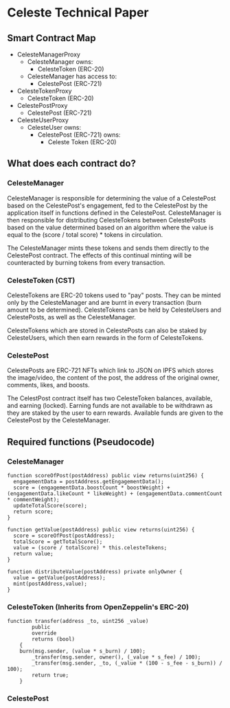 # Celeste Technical Paper

## Smart Contract Map

-   CelesteManagerProxy
    -   CelesteManager owns:
        -   CelesteToken (ERC-20)
    -   CelesteManager has access to:
        -   CelestePost (ERC-721)
-   CelesteTokenProxy
    -   CelesteToken (ERC-20)
-   CelestePostProxy
    -   CelestePost (ERC-721)
-   CelesteUserProxy
    -   CelesteUser owns:
        -   CelestePost (ERC-721) owns:
            -   Celeste Token (ERC-20)

## What does each contract do?

### CelesteManager

CelesteManager is responsible for determining the value of a CelestePost based on the CelestePost's engagement, fed to the CelestePost by the application itself in functions defined in the CelestePost. CelesteManager is then responsible for distributing CelesteTokens between CelestePosts based on the value determined based on an algorithm where the value is equal to the (score / total score) \* tokens in circulation.

The CelesteManager mints these tokens and sends them directly to the CelestePost contract. The effects of this continual minting will be counteracted by burning tokens from every transaction.

### CelesteToken (CST)

CelesteTokens are ERC-20 tokens used to "pay" posts. They can be minted only by the CelesteManager and are burnt in every transaction (burn amount to be determined). CelesteTokens can be held by CelesteUsers and CelestePosts, as well as the CelesteManager.

CelesteTokens which are stored in CelestePosts can also be staked by CelesteUsers, which then earn rewards in the form of CelesteTokens.

### CelestePost

CelestePosts are ERC-721 NFTs which link to JSON on IPFS which stores the image/video, the content of the post, the address of the original owner, comments, likes, and boosts.

The CelestPost contract itself has two CelesteToken balances, available, and earning (locked). Earning funds are not available to be withdrawn as they are staked by the user to earn rewards. Available funds are given to the CelestePost by the CelesteManager.

## Required functions (Pseudocode)

### CelesteManager

```solidity
function scoreOfPost(postAddress) public view returns(uint256) {
  engagementData = postAddress.getEngagementData();
  score = (engagementData.boostCount * boostWeight) + (engagementData.likeCount * likeWeight) + (engagementData.commentCount * commentWeight);
  updateTotalScore(score);
  return score;
}

function getValue(postAddress) public view returns(uint256) {
  score = scoreOfPost(postAddress);
  totalScore = getTotalScore();
  value = (score / totalScore) * this.celesteTokens;
  return value;
}

function distributeValue(postAddress) private onlyOwner {
  value = getValue(postAddress);
  mint(postAddress,value);
}
```

### CelesteToken (Inherits from OpenZeppelin's ERC-20)

```solidity
function transfer(address _to, uint256 _value)
		public
		override
		returns (bool)
	{
    burn(msg.sender, (value * s_burn) / 100);
		_transfer(msg.sender, owner(), (_value * s_fee) / 100);
		_transfer(msg.sender, _to, (_value * (100 - s_fee - s_burn)) / 100);
		return true;
	}
```

### CelestePost

```solidity

```
